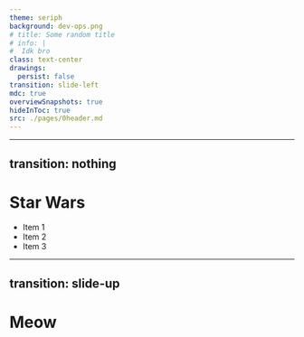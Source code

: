 ```yaml
---
theme: seriph
background: dev-ops.png
# title: Some random title
# info: |
#  Idk bro
class: text-center
drawings:
  persist: false
transition: slide-left
mdc: true
overviewSnapshots: true
hideInToc: true
src: ./pages/0header.md
---
```



---
transition: nothing
---

# Star Wars

<v-clicks>

- Item 1
- Item 2
- Item 3

</v-clicks>

<Hyperspace />

---
transition: slide-up
---

# Meow

  <div v-click style="display: none"></div>
  <div v-click style="display: none"></div>
